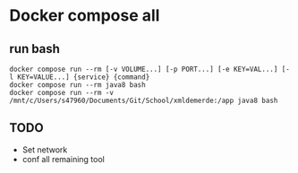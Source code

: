 # Docker compose all

## run bash

```shell
docker compose run --rm [-v VOLUME...] [-p PORT...] [-e KEY=VAL...] [-l KEY=VALUE...] {service} {command}
docker compose run --rm java8 bash
docker compose run --rm -v /mnt/c/Users/s47960/Documents/Git/School/xmldemerde:/app java8 bash
```

## TODO

- Set network
- conf all remaining tool
